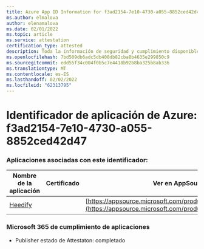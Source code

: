 ```yaml
---
title: Azure App ID Information for f3ad2154-7e10-4730-a055-8852ced42d47
ms.author: elmalova
author: elenamalova
ms.date: 02/01/2022
ms.topic: article
ms.service: attestation
certification_type: attested
description: Toda la información de seguridad y cumplimiento disponible para f3ad2154-7e10-4730-a055-8852ced42d47.
ms.openlocfilehash: 7bd509db6adc5db408db82cba8b4635e299850c9
ms.sourcegitcommit: edd55f34c004f0b5c7e4418b92b8ba325b8ab336
ms.translationtype: MT
ms.contentlocale: es-ES
ms.lasthandoff: 02/02/2022
ms.locfileid: "62313795"
---
```

# <a name="azure-app-id-f3ad2154-7e10-4730-a055-8852ced42d47"></a>Identificador de aplicación de Azure: f3ad2154-7e10-4730-a055-8852ced42d47


### <a name="apps-associated-with-this-id"></a>Aplicaciones asociadas con este identificador:
| **Nombre de la aplicación** | **Certificado** | **Ver en AppSource** |
|--------------|---------------|-----------------------|
| [Heedify](https://docs.microsoft.com/microsoft-365-app-certification/forward/WA200003512) |  | [https://appsource.microsoft.com/product/office/WA200003512](https://appsource.microsoft.com/product/office/WA200003512) |

### <a name="microsoft-365-app-compliance-status"></a>Microsoft 365 de cumplimiento de aplicaciones
- Publisher estado de Attestaton: completado
